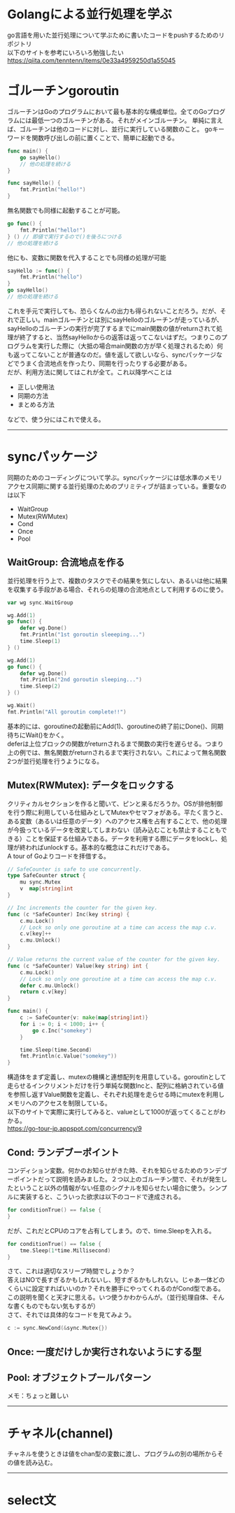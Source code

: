 # Golangによる並行処理を学ぶ
go言語を用いた並行処理について学ぶために書いたコードをpushするためのリポジトリ  
以下のサイトを参考にいろいろ勉強したい  
https://qiita.com/tenntenn/items/0e33a4959250d1a55045

# ゴルーチンgoroutin
ゴルーチンはGoのプログラムにおいて最も基本的な構成単位。全てのGoプログラムには最低一つのゴルーチンがある。それがメインゴルーチン。
単純に言えば、ゴルーチンは他のコードに対し、並行に実行している関数のこと。
goキーワードを関数呼び出しの前に置くことで、簡単に起動できる。
```go
func main() {
    go sayHello()
    // 他の処理を続ける
}

func sayHello() {
    fmt.Println("hello!")
}
```

無名関数でも同様に起動することが可能。
```go
go func() {
    fmt.Println("hello!")
} () // 即値で実行するので()を後ろにつける
// 他の処理を続ける
```
他にも、変数に関数を代入することでも同様の処理が可能
```go
sayHello := func() {
    fmt.Println("hello")
}
go sayHello()
// 他の処理を続ける
```
これを手元で実行しても、恐らくなんの出力も得られないことだろう。だが、それで正しい。mainゴルーチンとは別にsayHelloのゴルーチンが走っているが、sayHelloのゴルーチンの実行が完了するまでにmain関数の値がreturnされて処理が終了すると、当然sayHelloからの返答は返ってこないはずだ。つまりこのプログラムを実行した際に（大抵の場合main関数の方が早く処理されるため）何も返ってこないことが普通なのだ。値を返して欲しいなら、syncパッケージなどでうまく合流地点を作ったり、同期を行ったりする必要がある。  
だが、利用方法に関してはこれが全て。これ以降学べことは
- 正しい使用法
- 同期の方法
- まとめる方法
  
などで、使う分にはこれで使える。
- - - 
# syncパッケージ
同期のためのコーディングについて学ぶ。syncパッケージには低水準のメモリアクセス同期に関する並行処理のためのプリミティブが詰まっている。重要なのは以下
- WaitGroup
- Mutex(RWMutex)
- Cond
- Once
- Pool

## WaitGroup: 合流地点を作る
並行処理を行う上で、複数のタスクでその結果を気にしない、あるいは他に結果を収集する手段がある場合、それらの処理の合流地点として利用するのに使う。
```go
var wg sync.WaitGroup

wg.Add(1)
go func() {
    defer wg.Done()
    fmt.Println("1st goroutin sleeeping...")
    time.Sleep(1)
} ()

wg.Add(1)
go func() {
    defer wg.Done()
    fmt.Println("2nd goroutin sleeping...")
    time.Sleep(2)
} ()

wg.Wait()
fmt.Println("All goroutin complete!!")
```
基本的には、goroutineの起動前にAdd(1)、goroutineの終了前にDone()、同期待ちにWait()をかく。  
deferは上位ブロックの関数がreturnされるまで関数の実行を遅らせる。つまり上の例では、無名関数がreturnされるまで実行されない。これによって無名関数2つが並行処理を行うようになる。  

## Mutex(RWMutex): データをロックする
クリティカルセクションを作ると聞いて、ピンと来るだろうか。OSが排他制御を行う際に利用している仕組みとしてMutexやセマフォがある。平たく言うと、ある変数（あるいは任意のデータ）へのアクセス権を占有することで、他の処理が今扱っているデータを改変してしまわない（読み込むことも禁止することもできる）ことを保証する仕組みである。データを利用する際にデータをlockし、処理が終わればunlockする。基本的な概念はこれだけである。  
A tour of Goよりコードを拝借する。
```go
// SafeCounter is safe to use concurrently.
type SafeCounter struct {
	mu sync.Mutex
	v  map[string]int
}

// Inc increments the counter for the given key.
func (c *SafeCounter) Inc(key string) {
	c.mu.Lock()
	// Lock so only one goroutine at a time can access the map c.v.
	c.v[key]++
	c.mu.Unlock()
}

// Value returns the current value of the counter for the given key.
func (c *SafeCounter) Value(key string) int {
	c.mu.Lock()
	// Lock so only one goroutine at a time can access the map c.v.
	defer c.mu.Unlock()
	return c.v[key]
}

func main() {
	c := SafeCounter{v: make(map[string]int)}
	for i := 0; i < 1000; i++ {
		go c.Inc("somekey")
	}

	time.Sleep(time.Second)
	fmt.Println(c.Value("somekey"))
}
```
構造体をまず定義し、mutexの機構と連想配列を用意している。goroutinとして走らせるインクリメントだけを行う単純な関数Incと、配列に格納されている値を参照し返すValue関数を定義し、それぞれ処理を走らせる時にmutexを利用しメモリへのアクセスを制限している。  
以下のサイトで実際に実行してみると、valueとして1000が返ってくることがわかる。  
https://go-tour-jp.appspot.com/concurrency/9

## Cond: ランデブーポイント
コンディション変数。何かのお知らせがきた時、それを知らせるためのランデブーポイントだって説明を読みました。２つ以上のゴルーチン間で、それが発生したということ以外の情報がない任意のシグナルを知らせたい場合に使う。シンプルに実装すると、こういった欲求は以下のコードで達成される。
```go
for conditionTrue() == false {
}
```
だが、これだとCPUのコアを占有してしまう。ので、time.Sleepを入れる。
```go
for conditionTrue() == false {
	tme.Sleep(1*time.Millisecond)
}
```
さて、これは適切なスリープ時間でしょうか？  
答えはNOで長すぎるかもしれないし、短すぎるかもしれない。じゃあ一体どのくらいに設定すればいいのか？それを勝手にやってくれるのがCond型である。この説明を聞くと天才に思える。いつ使うかわからんが。（並行処理自体、そんな書くものでもない気もするが）  
さて、それでは具体的なコードを見てみよう。
```go
c := sync.NewCond(&sync.Mutex{})
```

## Once: 一度だけしか実行されないようにする型

## Pool: オブジェクトプールパターン
メモ：ちょっと難しい

- - - 
# チャネル(channel)
チャネルを使うときは値をchan型の変数に渡し、プログラムの別の場所からその値を読み込む。

- - - 
# select文

